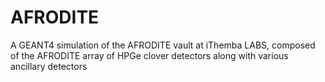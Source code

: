 AFRODITE
========

A GEANT4 simulation of the AFRODITE vault at iThemba LABS, composed of the AFRODITE array of HPGe clover detectors along with various ancillary detectors
